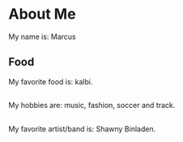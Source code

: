 # About Me
My name is: Marcus

## Food
My favorite food is: kalbi.

## 
My hobbies are: music, fashion, soccer and track.

##
My favorite artist/band is: Shawny Binladen.

